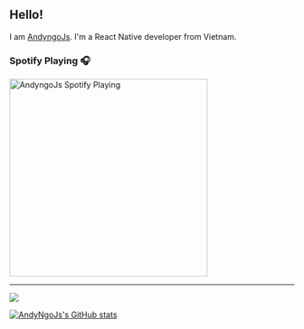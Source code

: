 ## Hello! 
I am [AndyngoJs](https://www.facebook.com/dn279). I'm a React Native developer from Vietnam.

### Spotify Playing 🎧

<a href='https://open.spotify.com/user/317hwydurunlmbushkn5jnpetc6e'>
    <img src='https://andyngojs.vercel.app/api/spotify' alt='AndyngoJs Spotify Playing' width='350' style='max-width: 100%' />
</a>

---

![](https://komarev.com/ghpvc/?username=andyngojs&color=blue&style=for-the-badge)

[![AndyNgoJs's GitHub stats](https://github-readme-stats.vercel.app/api?username=andyngojs&show_icons=true)](https://github.com/andyngojs)
